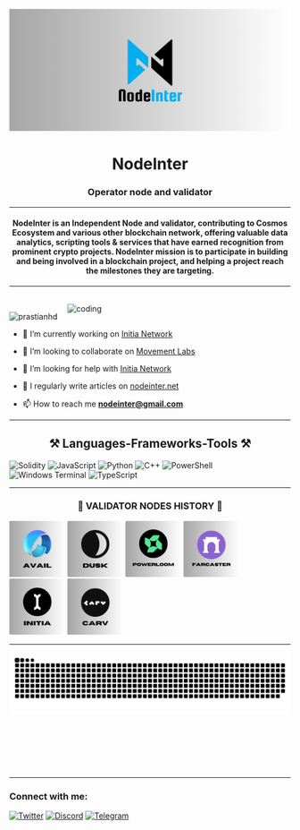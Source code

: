![logo](img/NodeInter.png)


<h1 align="center">NodeInter</h1>
<h3 align="center">Operator node and validator</h3>
<hr/>
<h4 align="center">NodeInter is an Independent Node and validator, contributing to Cosmos Ecosystem and various other blockchain network, offering valuable data analytics, scripting tools & services that have earned recognition from prominent crypto projects. NodeInter mission is to participate in building and being involved in a blockchain project, and helping a project reach the milestones they are targeting.
</h4>
<hr/>
<br/>
<img align="right" alt="coding" width="400" src="https://miro.medium.com/v2/resize:fit:700/format:webp/1*mUahTQdRR4e4MJLLtJkjbw.gif">
<p align="left"> <img src="https://komarev.com/ghpvc/?username=prastianhd&label=Profile%20views&color=0e75b6&style=flat" alt="prastianhd" /> </p>

- 🔭 I’m currently working on [Initia Network](https://initia.xyz/)

- 👯 I’m looking to collaborate on [Movement Labs](https://movementlabs.xyz/)

- 🤝 I’m looking for help with [Initia Network](https://initia.xyz/)

- 📝 I regularly write articles on [nodeinter.net](nodeinter.net)

- 📫 How to reach me **nodeinter@gmail.com**


 <hr/>
 <h2 align="center">⚒️ Languages-Frameworks-Tools ⚒️</h2>
 
![Solidity](https://img.shields.io/badge/Solidity-%23339933.svg?style=for-the-badge&logo=solidity&logoColor=white) ![JavaScript](https://img.shields.io/badge/javascript-%23323330.svg?style=for-the-badge&logo=javascript&logoColor=%23F7DF1E) ![Python](https://img.shields.io/badge/python-3670A0?style=for-the-badge&logo=python&logoColor=ffdd54) ![C++](https://img.shields.io/badge/c++-%2300599C.svg?style=for-the-badge&logo=c%2B%2B&logoColor=white) ![PowerShell](https://img.shields.io/badge/PowerShell-%235391FE.svg?style=for-the-badge&logo=powershell&logoColor=white) ![Windows Terminal](https://img.shields.io/badge/Windows%20Terminal-%234D4D4D.svg?style=for-the-badge&logo=windows-terminal&logoColor=white) ![TypeScript](https://img.shields.io/badge/typescript-%23007ACC.svg?style=for-the-badge&logo=typescript&logoColor=white)

<hr/>

<h3 align="center"> 🔴 VALIDATOR NODES HISTORY 🔴</h3>

[<img src='img/avail.png' height='100'>](https://github.com/PrastianHD/NodeInter/blob/main/Avail%20-%20Madara/madara.md)
[<img src='img/dusk.png' height='100'>](https://nodeinter.net/docs/dusk-network/)
[<img src='img/powerloom.png' height='100'>](https://nodeinter.net/docs/powerloom/)
[<img src='img/farcaster.png' height='100'>](https://nodeinter.net/docs/farcaster/)
[<img src='img/initia.png' height='100'>](https://nodeinter.net/docs/initia/)
[<img src='img/carvprotocol.png' height='100'>](https://nodeinter.net/docs/carv-protocol/)

<hr/>
<div align="center">
 
  <img alt="snake eating my contributions" src="https://raw.githubusercontent.com/salesp07/salesp07/output/github-contribution-grid-snake.svg" />
  <br>
  
  <br/><br/><br/>
</div>

<br/>
<hr/>

<h3 align="left">Connect with me:</h3>
<p align="left">

[![Twitter](https://img.shields.io/badge/Twitter-%231DA1F2.svg?logo=Twitter&logoColor=white)](https://twitter.com/nodeinter) [![Discord](https://img.shields.io/badge/Discord-%237289DA.svg?logo=discord&logoColor=white)](https://discord.com/users/588122994518523910) [![Telegram](https://img.shields.io/badge/Telegram-%232CA5E0.svg?logo=telegram&logoColor=white)](https://t.me/prastianhdd)
